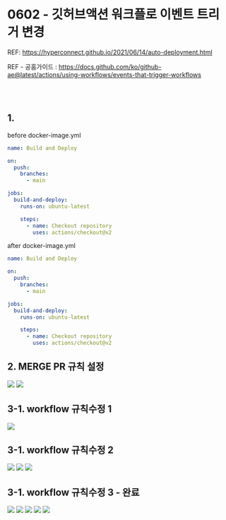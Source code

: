 
# 0602 - 깃허브액션 워크플로 이벤트 트리거 변경
REF: https://hyperconnect.github.io/2021/06/14/auto-deployment.html

REF - 공홈가이드 : https://docs.github.com/ko/github-ae@latest/actions/using-workflows/events-that-trigger-workflows

<br><br>

## 1. 
before docker-image.yml
```yml
name: Build and Deploy

on:
  push:
    branches:
      - main

jobs:
  build-and-deploy:
    runs-on: ubuntu-latest

    steps:
      - name: Checkout repository
        uses: actions/checkout@v2
```




after docker-image.yml
```yml
name: Build and Deploy

on:
  push:
    branches:
      - main

jobs:
  build-and-deploy:
    runs-on: ubuntu-latest

    steps:
      - name: Checkout repository
        uses: actions/checkout@v2
```

## 2. MERGE PR 규칙 설정
![](./d0602-modWorkflow-3.png)
![](./d0602-modWorkflow-4.png)

## 3-1. workflow 규칙수정 1
![](./d0602-modWorkflow-5.png)

## 3-1. workflow 규칙수정 2
![](./d0602-modWorkflow2-3.png)
![](./d0602-modWorkflow2-4.png)
![](./d0602-modWorkflow2-2.png)

## 3-1. workflow 규칙수정 3 - 완료
![](./d0602-modWorkflow2-1.png)
![](./d0602-modWorkflow2-5.png)
![](./d0602-modWorkflow2-6.png)
![](./d0602-modWorkflow2-8.png)
![](./d0602-modWorkflow2-9.png)